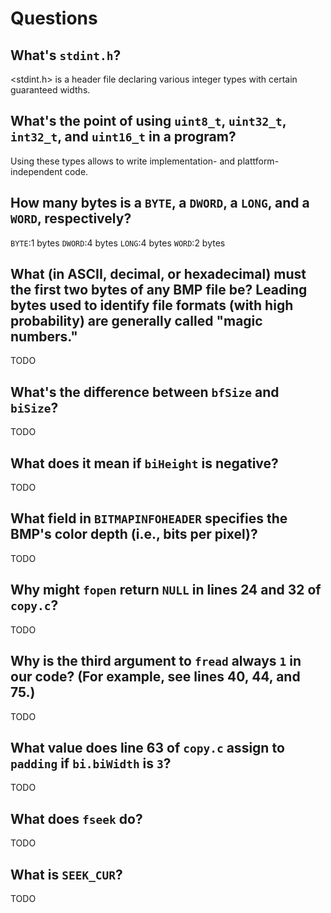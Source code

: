 # Questions

## What's `stdint.h`?
<stdint.h> is a header file declaring various integer types with certain guaranteed widths. 

## What's the point of using `uint8_t`, `uint32_t`, `int32_t`, and `uint16_t` in a program?

 Using these types allows to write implementation- and plattform-independent code.

## How many bytes is a `BYTE`, a `DWORD`, a `LONG`, and a `WORD`, respectively?

`BYTE`:1 bytes
`DWORD`:4 bytes
`LONG`:4 bytes
`WORD`:2 bytes

## What (in ASCII, decimal, or hexadecimal) must the first two bytes of any BMP file be? Leading bytes used to identify file formats (with high probability) are generally called "magic numbers."

TODO

## What's the difference between `bfSize` and `biSize`?

TODO

## What does it mean if `biHeight` is negative?

TODO

## What field in `BITMAPINFOHEADER` specifies the BMP's color depth (i.e., bits per pixel)?

TODO

## Why might `fopen` return `NULL` in lines 24 and 32 of `copy.c`?

TODO

## Why is the third argument to `fread` always `1` in our code? (For example, see lines 40, 44, and 75.)

TODO

## What value does line 63 of `copy.c` assign to `padding` if `bi.biWidth` is `3`?

TODO

## What does `fseek` do?

TODO

## What is `SEEK_CUR`?

TODO
